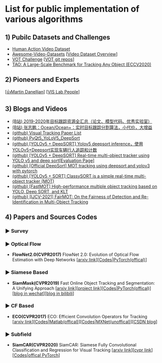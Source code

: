 #  List for public implementation of various algorithms

## 1) Pubilc Datasets and Challenges

* [Human Action Video Dataset](http://videodatasets.org/)
* [Awesome-Video-Datasets](https://github.com/xiaobai1217/Awesome-Video-Datasets) [[Video Dataset Overview](https://www.di.ens.fr/~miech/datasetviz/)]
* [VOT Challenge](https://votchallenge.net/index.html) [[VOT git repos](https://github.com/votchallenge)]
* [TAO: A Large-Scale Benchmark for Tracking Any Object (ECCV2020)](https://taodataset.org/)


## 2) Pioneers and Experts

[[👍Martin Danelljan](https://martin-danelljan.github.io/)] [[VIS Lab People](https://ivi.fnwi.uva.nl/vislab/people/)]


## 3) Blogs and Videos

* [(B站) 2019-2020年目标跟踪资源全汇总（论文、模型代码、优秀实验室）](https://www.bilibili.com/read/cv7636814)
* [(B站) 张志鹏：Ocean/Ocean+：实时目标跟踪分割算法，小代价，大增益](https://www.bilibili.com/video/BV1354y1e7wU)
* [(github) Visual Tracking Paper List](https://github.com/foolwood/benchmark_results)
* [(github) PyQt5_YoLoV5_DeepSort](https://github.com/BioMeasure/PyQt5_YoLoV5_DeepSort)
* [(github) [YOLOv5 + DeepSORT] Yolov5 deepsort inference，使用YOLOv5+Deepsort实现车辆行人追踪和计数](https://github.com/Sharpiless/Yolov5-deepsort-inference)
* [(github) [YOLOv5 + DeepSORT] Real-time multi-object tracker using YOLO v5 and deep sort](https://github.com/mikel-brostrom/Yolov5_DeepSort_Pytorch)[[Evaluation Page]](https://github.com/mikel-brostrom/Yolov5_DeepSort_Pytorch/wiki/Evaluation)
* [(github) [Official DeepSort] MOT tracking using deepsort and yolov3 with pytorch](https://github.com/ZQPei/deep_sort_pytorch)
* [(github) [YOLOv5 + SORT] ClassySORT is a simple real-time multi-object tracker (MOT)](https://github.com/tensorturtle/classy-sort-yolov5)
* [(github) [FastMOT] High-performance multiple object tracking based on YOLO, Deep SORT, and KLT](https://github.com/GeekAlexis/FastMOT)
* [(github} [IJCV-2021] FairMOT: On the Fairness of Detection and Re-Identification in Multi-Object Tracking](https://github.com/ifzhang/FairMOT)

## 4) Papers and Sources Codes

### ▶ Survey


### ▶ Optical Flow

* **FlowNet2.0(CVPR2017)** FlowNet 2.0: Evolution of Optical Flow Estimation with Deep Networks [[arxiv link](https://arxiv.org/abs/1612.01925)][[Codes|PyTorch(offical)](https://github.com/NVIDIA/flownet2-pytorch)]


### ▶ Siamese Based

* **SiamMask(CVPR2019)** Fast Online Object Tracking and Segmentation: A Unifying Approach [[arxiv link](https://arxiv.org/abs/1812.05050)][[project link](http://www.robots.ox.ac.uk/~qwang/SiamMask/)][[Codes|PyTorch(offical)](https://github.com/foolwood/SiamMask)][[blog in wechat](https://mp.weixin.qq.com/s/tn3DBGQ-bfj8UCuupK-vHg)][[blog in bilibili](https://www.bilibili.com/video/av45602011/)]



### ▶ CF Based

* **ECO(CVPR2017)** ECO: Efficient Convolution Operators for Tracking [[arxiv link](https://arxiv.org/abs/1611.09224)][[Codes|Matlab(offical)](https://github.com/martin-danelljan/ECO)][[Codes|MXNet(unoffical)](https://github.com/StrangerZhang/pyECO)][[CSDN blog](https://blog.csdn.net/zixiximm/article/details/54378397)]


### ▶ Subfield

* **SiamCAR(CVPR2020)** SiamCAR: Siamese Fully Convolutional Classification and Regression for Visual Tracking [[arxiv link](http://arxiv.org/abs/1911.07241v2)][[cvpr link](https://openaccess.thecvf.com/content_CVPR_2020/html/Guo_SiamCAR_Siamese_Fully_Convolutional_Classification_and_Regression_for_Visual_Tracking_CVPR_2020_paper.html)][[Codes|offical PyTorch](https://github.com/ohhhyeahhh/SiamCAR)]


